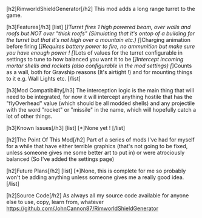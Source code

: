 [h2]RimworldShieldGenerator[/h2]
This mod adds a long range turret to the game.

[h3]Features[/h3]
[list]
[*]Turret fires 1 high powered beam, over walls and roofs but NOT over "thick roofs" (Simulating that it's ontop of a building for the turret but that it's not high over a mountain etc.)
[*]Charging animation before firing
[*]Requires battery power to fire, no ammunition but make sure you have enough power !
[*]Lots of values for the turret configurable in settings to tune to how balanced you want it to be
[*]Intercept incoming mortar shells and rockets (also configurable in the mod settings)
[*]Counts as a wall, both for Gravship reasons (It's airtight !) and for mounting things to it e.g. Wall Lights etc.
[/list]


[h3]Mod Compatibility[/h3]
The interception logic is the main thing that will need to be integrated, for now it will intercept anything hostile that has the "flyOverhead" value (which should be all modded shells) and any projectile with the word "rocket" or "missile" in the name, which will hopefully catch a lot of other things.

[h3]Known Issues[/h3]
[list]
[*]None yet !
[/list]


[h2]The Point Of This Mod[/h2]
Part of a series of mods I've had for myself for a while that have either terrible graphics (that's not going to be fixed, unless someone gives me some better art to put in) or were atrociously balanced (So I've added the settings page)

[h2]Future Plans[/h2]
[list]
[*]None, this is complete for me so probably won't be adding anything unless someone gives me a really good idea.
[/list]

[h2]Source Code[/h2]
As always all my source code available for anyone else to use, copy, learn from, whatever
https://github.com/JohnCannon87/RimworldShieldGenerator

